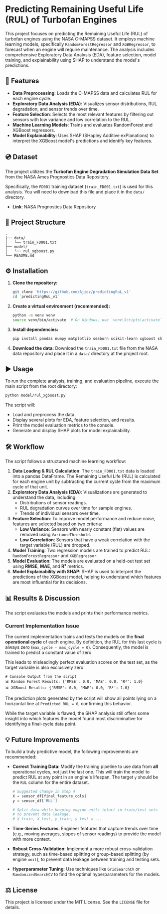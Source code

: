 # Predicting Remaining Useful Life (RUL) of Turbofan Engines

This project focuses on predicting the Remaining Useful Life (RUL) of turbofan engines using the NASA C-MAPSS dataset. It employs machine learning models, specifically `RandomForestRegressor` and `XGBRegressor`, to forecast when an engine will require maintenance. The analysis includes comprehensive Exploratory Data Analysis (EDA), feature selection, model training, and explainability using SHAP to understand the model's predictions.

## 🚀 Features

- **Data Preprocessing**: Loads the C-MAPSS data and calculates RUL for each engine cycle.
- **Exploratory Data Analysis (EDA)**: Visualizes sensor distributions, RUL degradation, and sensor trends over time.
- **Feature Selection**: Selects the most relevant features by filtering out sensors with low variance and low correlation to the RUL.
- **Machine Learning Models**: Trains and evaluates RandomForest and XGBoost regressors.
- **Model Explainability**: Uses SHAP (SHapley Additive exPlanations) to interpret the XGBoost model's predictions and identify key features.

## 💿 Dataset

The project utilizes the **Turbofan Engine Degradation Simulation Data Set** from the NASA Ames Prognostics Data Repository.

Specifically, the `FD001` training dataset (`train_FD001.txt`) is used for this analysis. You will need to download this file and place it in the `data/` directory.

- **Link**: NASA Prognostics Data Repository

## 📁 Project Structure

```
.
├── data/
│   └── train_FD001.txt
├── model/
│   └── rul_xgboost.py
└── README.md
```

## ⚙️ Installation

1.  **Clone the repository:**
    ```bash
    git clone 'https://github.com/Ajioz/predictingRuL_v1'
    cd `predictingRuL_v1`
    ```

2.  **Create a virtual environment (recommended):**
    ```bash
    python -m venv venv
    source venv/bin/activate  # On Windows, use `venv\Scripts\activate`
    ```

3.  **Install dependencies:**
    ```bash
    pip install pandas numpy matplotlib seaborn scikit-learn xgboost shap
    ```

4.  **Download the data:**
    Download the `train_FD001.txt` file from the NASA data repository and place it in a `data/` directory at the project root.

## ▶️ Usage

To run the complete analysis, training, and evaluation pipeline, execute the main script from the root directory:

```bash
python model/rul_xgboost.py
```

The script will:
- Load and preprocess the data.
- Display several plots for EDA, feature selection, and results.
- Print the model evaluation metrics to the console.
- Generate and display SHAP plots for model explainability.

## 🛠️ Workflow

The script follows a structured machine learning workflow:

1.  **Data Loading & RUL Calculation**: The `train_FD001.txt` data is loaded into a pandas DataFrame. The Remaining Useful Life (RUL) is calculated for each engine unit by subtracting the current cycle from the maximum cycle of that unit.
2.  **Exploratory Data Analysis (EDA)**: Visualizations are generated to understand the data, including:
    - Distributions of sensor readings.
    - RUL degradation curves over time for sample engines.
    - Trends of individual sensors over time.
3.  **Feature Selection**: To improve model performance and reduce noise, features are selected based on two criteria:
    - **Low Variance**: Sensors with nearly constant (flat) values are removed using `VarianceThreshold`.
    - **Low Correlation**: Sensors that have a weak correlation with the target variable (RUL) are dropped.
4.  **Model Training**: Two regression models are trained to predict RUL: `RandomForestRegressor` and `XGBRegressor`.
5.  **Model Evaluation**: The models are evaluated on a held-out test set using **RMSE**, **MAE**, and **R²** metrics.
6.  **Model Explainability with SHAP**: SHAP is used to interpret the predictions of the XGBoost model, helping to understand which features are most influential for its decisions.

## 📊 Results & Discussion

The script evaluates the models and prints their performance metrics.

### Current Implementation Issue

The current implementation trains and tests the models on the **final operational cycle** of each engine. By definition, the RUL for this last cycle is always zero (`max_cycle - max_cycle = 0`). Consequently, the model is trained to predict a constant value of zero.

This leads to misleadingly perfect evaluation scores on the test set, as the target variable is also exclusively zero.

```shell
# Console Output from the script
📊 Random Forest Results: {'RMSE': 0.0, 'MAE': 0.0, 'R²': 1.0}
📊 XGBoost Results: {'RMSE': 0.0, 'MAE': 0.0, 'R²': 1.0}
```

The prediction plots generated by the script will show all points lying on a horizontal line at `Predicted RUL = 0`, confirming this behavior.

While the target variable is flawed, the SHAP analysis still offers some insight into which features the model found most discriminative for identifying a final-cycle data point.

## 💡 Future Improvements

To build a truly predictive model, the following improvements are recommended:

- **Correct Training Data**: Modify the training pipeline to use data from **all** operational cycles, not just the last one. This will train the model to predict RUL at any point in an engine's lifespan. The target `y` should be the `RUL` column for the entire dataset.

  ```python
  # Suggested change in Step 4
  X = sensor_df[final_feature_cols]
  y = sensor_df['RUL']
  
  # Split data while keeping engine units intact in train/test sets
  # to prevent data leakage.
  # X_train, X_test, y_train, y_test = ...
  ```

- **Time-Series Features**: Engineer features that capture trends over time (e.g., moving averages, slopes of sensor readings) to provide the model with more context.

- **Robust Cross-Validation**: Implement a more robust cross-validation strategy, such as time-based splitting or group-based splitting (by engine `unit`), to prevent data leakage between training and testing sets.

- **Hyperparameter Tuning**: Use techniques like `GridSearchCV` or `RandomizedSearchCV` to find the optimal hyperparameters for the models.

## ⚖️ License

This project is licensed under the MIT License. See the `LICENSE` file for details.